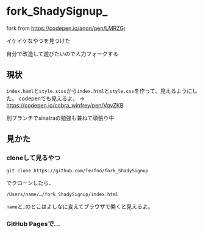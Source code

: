 # fork_ShadySignup_
fork from https://codepen.io/anon/pen/LMRZGj

イケイケなやつを見つけた

自分で改造して遊びたいので人力フォークする

## 現状
`index.haml`と`style.scss`から`index.html`と`style.css`を作って、見えるようにした。
codepenでも見えるよ。
→ https://codepen.io/cobra_winfrey/pen/VqvZKB

別ブランチでsinatraの勉強も兼ねて頑張り中

## 見かた
### cloneして見るやつ
```
git clone https://github.com/Terfno/fork_ShadySignup
```
でクローンしたら、
```
/Users/name/…/fork_ShadySignup/index.html
```
`name`と`…`のとこはよしなに変えてブラウザで開くと見えるよ。

### GitHub Pagesで…
